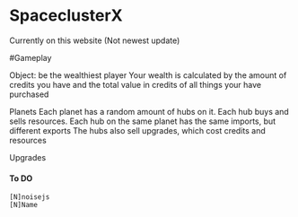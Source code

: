 # SpaceclusterX
Currently on this website (Not newest update)


#Gameplay

Object: be the wealthiest player 
Your wealth is calculated by the amount of credits you have and the total value in credits of all things your have purchased

Planets
Each planet has a random amount of hubs on it. Each hub buys and sells resources.
Each hub on the same planet has the same imports, but different exports
The hubs also sell upgrades, which cost credits and resources

Upgrades
#### To DO  
    [N]noisejs
    [N]Name


